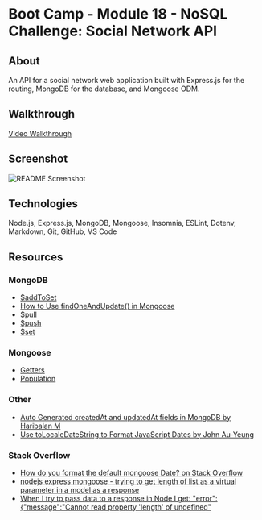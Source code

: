 # Boot Camp - Module 18 - NoSQL Challenge: Social Network API

## About

An API for a social network web application built with Express.js for the routing, MongoDB for the database, and Mongoose ODM.

## Walkthrough

[Video Walkthrough](https://drive.google.com/file/d/12i51EdHg9lnGYQX3xqQ0XxKKDug1r2kl/view)

## Screenshot

![README Screenshot](/public/images/screenshot.gif)

## Technologies

Node.js, Express.js, MongoDB, Mongoose, Insomnia, ESLint, Dotenv, Markdown, Git, GitHub, VS Code

## Resources

### MongoDB

- [$addToSet](https://www.mongodb.com/docs/manual/reference/operator/update/addToSet/)
- [How to Use findOneAndUpdate() in Mongoose](https://mongoosejs.com/docs/tutorials/findoneandupdate.html)
- [$pull](https://www.mongodb.com/docs/manual/reference/operator/update/pull/)
- [$push](https://www.mongodb.com/docs/manual/reference/operator/update/push/)
- [$set](https://www.mongodb.com/docs/manual/reference/operator/update/set/)

### Mongoose

- [Getters](https://mongoosejs.com/docs/tutorials/getters-setters.html)
- [Population](https://mongoosejs.com/docs/populate.html#population)

### Other

- [Auto Generated createdAt and updatedAt fields in MongoDB by Haribalan M](https://medium.com/@iamlittlerock/auto-generated-createdat-and-updatedat-fields-in-mongodb-86bb5980be2)
- [Use toLocaleDateString to Format JavaScript Dates by John Au-Yeung](https://medium.com/swlh/use-tolocaledatestring-to-format-javascript-dates-2959108ea020)

### Stack Overflow

- [How do you format the default mongoose Date? on Stack Overflow](https://stackoverflow.com/questions/66197273/how-do-you-format-the-default-mongoose-date)
- [nodejs express mongoose - trying to get length of list as a virtual parameter in a model as a response](https://stackoverflow.com/questions/51656553/nodejs-express-mongoose-trying-to-get-length-of-list-as-a-virtual-parameter-in)
- [When I try to pass data to a response in Node I get: "error":{"message":"Cannot read property 'length' of undefined"](https://stackoverflow.com/questions/37599032/when-i-try-to-pass-data-to-a-response-in-node-i-get-errormessagecannot)
